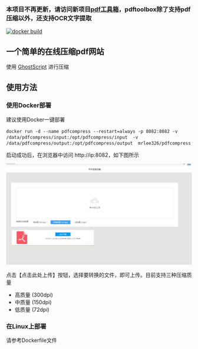 ### 本项目不再更新，请访问新项目[pdf工具箱](https://github.com/lixiaofei123/pdftoolbox)，pdftoolbox除了支持pdf压缩以外，还支持OCR文字提取


[![docker build](https://github.com/lixiaofei123/pdfcompress/actions/workflows/docker.yml/badge.svg)](https://github.com/lixiaofei123/pdfcompress/actions/workflows/docker.yml)

## 一个简单的在线压缩pdf网站

使用 [GhostScript](https://www.ghostscript.com) 进行压缩

## 使用方法

### 使用Docker部署

建议使用Docker一键部署

```
docker run -d --name pdfcompress --restart=always -p 8082:8082 -v /data/pdfcompress/input:/opt/pdfcompress/input  -v /data/pdfcompress/output:/opt/pdfcompress/output  mrlee326/pdfcompress
```

启动成功后，在浏览器中访问 http://ip:8082，如下图所示

![pdf在线压缩首页](./images/index.jpg)

点击【点击此处上传】按钮，选择要转换的文件，即可上传。目前支持三种压缩质量
 - 高质量 (300dpi)
 - 中质量 (150dpi)
 - 低质量 (72dpi)

### 在Linux上部署

请参考Dockerfile文件





